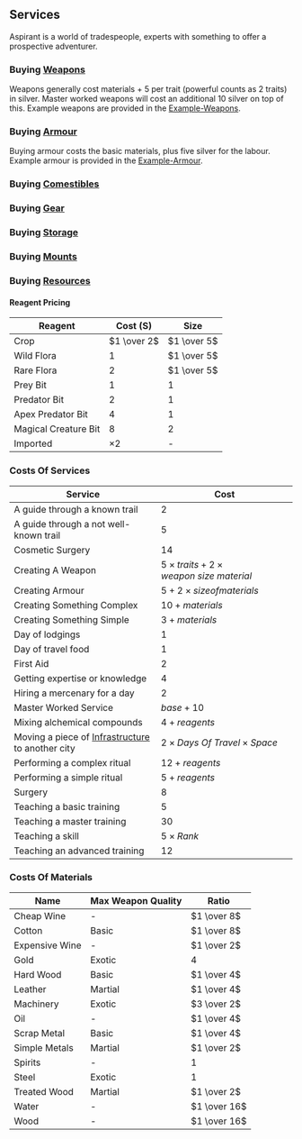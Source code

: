 ## Services
Aspirant is a world of tradespeople, experts with something to offer a prospective adventurer. 

### Buying [Weapons](Weapons)
Weapons generally cost materials + 5 per trait (powerful counts as 2 traits) in silver. Master worked weapons will cost an additional 10 silver on top of this. Example weapons are provided in the [Example-Weapons](Example-Weapons).

### Buying [Armour](Armour)
Buying armour costs the basic materials, plus five silver for the labour. Example armour is provided in the [Example-Armour](Example-Armour).

### Buying [Comestibles](Comestibles)

### Buying [Gear](Gear)

### Buying [Storage](Storage)

### Buying [Mounts](Mounts)

### Buying [Resources](Resources)

#### Reagent Pricing

| Reagent              | Cost (S)    | Size        |
| -------------------- | ----------- | ----------- |
| Crop                 | $1 \over 2$ | $1 \over 5$ |
| Wild Flora           | $1$         | $1 \over 5$ |
| Rare Flora           | $2$         | $1 \over 5$ |
| Prey Bit             | $1$         | $1$         |
| Predator Bit         | $2$         | $1$         |
| Apex Predator Bit    | $4$         | $1$         |
| Magical Creature Bit | $8$         | $2$         |
| Imported             | $\times 2$  | -           |

### Costs Of Services

| Service                                                                   | Cost                                                |
| ------------------------------------------------------------------------- | --------------------------------------------------- |
| A guide through a known trail                                             | $2$                                                 |
| A guide through a not well-known trail                                    | $5$                                                 |
| Cosmetic Surgery                                                          | $14$                                                |
| Creating A Weapon                                                         | $5 \times traits + 2 \times weapon\ size\ material$ |
| Creating Armour                                                           | $5 + 2 \times size of materials$                    |
| Creating Something Complex                                                | $10 + materials$                                    |
| Creating Something Simple                                                 | $3 + materials$                                     |
| Day of lodgings                                                           | $1$                                                 |
| Day of travel food                                                        | $1$                                                 |
| First Aid                                                                 | $2$                                                 |
| Getting expertise or knowledge                                            | $4$                                                 |
| Hiring a mercenary for a day                                              | $2$                                                 |
| Master Worked Service                                                     | $base + 10$                                         |
| Mixing alchemical compounds                                               | $4 + reagents$                                      |
| Moving a piece of [Infrastructure](Assets#Infrastructure) to another city | $2 \times Days\ Of\ Travel \times Space$                         |
| Performing a complex ritual                                               | $12 + reagents$                                     |
| Performing a simple ritual                                                | $5 + reagents$                                      |
| Surgery                                                                   | $8$                                                 |
| Teaching a basic training                                                 | $5$                                                 |
| Teaching a master training                                                | $30$                                                |
| Teaching a skill                                                          | $5 \times Rank$                                     |
| Teaching an advanced training                                             | $12$                                                |

### Costs Of Materials

| Name           | Max Weapon Quality | Ratio        |
| -------------- | ------------------ | ------------ |
| Cheap Wine     | -                  | $1 \over 8$  |
| Cotton         | Basic              | $1 \over 8$  |
| Expensive Wine | -                  | $1 \over 2$  |
| Gold           | Exotic             | $4$          |
| Hard Wood      | Basic              | $1 \over 4$  |
| Leather        | Martial            | $1 \over 4$  |
| Machinery      | Exotic             | $3 \over 2$  |
| Oil            | -                  | $1 \over 4$  |
| Scrap Metal    | Basic              | $1 \over 4$  |
| Simple Metals  | Martial            | $1 \over 2$  |
| Spirits        | -                  | $1$          |
| Steel          | Exotic             | $1$          |
| Treated Wood   | Martial            | $1 \over 2$  |
| Water          | -                  | $1 \over 16$ |
| Wood           | -                  | $1 \over 16$ |